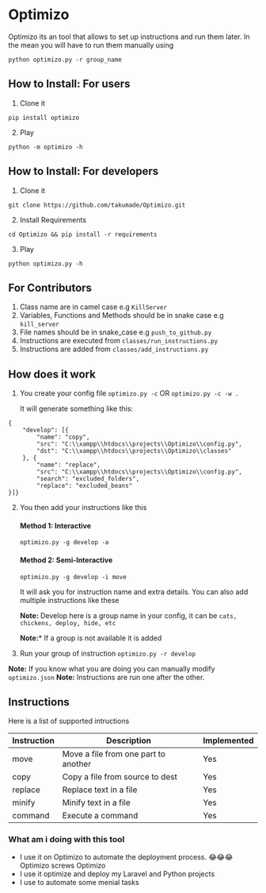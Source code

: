 # Optimizo
Optimizo its an tool that allows to set up instructions and run them later. In the mean you will have to run them manually using 

`python optimizo.py -r group_name`


## How to Install: For users
1. Clone it 

`pip install optimizo`

2. Play

`python -m optimizo -h`

## How to Install: For developers
1. Clone it 

`git clone https://github.com/takumade/Optimizo.git`

2. Install Requirements

`cd Optimizo && pip install -r requirements`

3. Play

`python optimizo.py -h`


## For Contributors

1. Class name are in camel case e.g `KillServer`
2. Variables, Functions and Methods should be in snake case e.g `kill_server`
3. File names should be in snake_case e.g `push_to_github.py`
4. Instructions are executed from `classes/run_instructions.py`
5. Instructions are added from `classes/add_instructions.py`


## How does it work

1. You create your config file
      `optimizo.py -c`   OR  `optimizo.py -c -w .`

    It will generate something like this:
    
```
{
    "develop": [{
        "name": "copy",
        "src": "C:\\xampp\\htdocs\\projects\\Optimizo\\config.py",
        "dst": "C:\\xampp\\htdocs\\projects\\Optimizo\\classes"
    }, {
        "name": "replace",
        "src": "C:\\xampp\\htdocs\\projects\\Optimizo\\config.py",
        "search": "excluded_folders",
        "replace": "excluded_beans"
}]}
```

2. You then add your instructions like this

    #### Method 1: Interactive
     `optimizo.py -g develop -a`


    #### Method 2: Semi-Interactive
    `optimizo.py -g develop -i move`



     It will ask you for instruction name and extra details.
     You can also add multiple instructions like these

     **Note:** Develop here is a group name in your config, it can be `cats, chickens, deploy, hide, etc`

     **Note:*** If a group is not available it is added

3. Run your group of instruction
    `optimizo.py -r develop`
    
**Note:** If you know what you are doing you can manually modify `optimizo.json`
**Note:** Instructions are run one after the other.

## Instructions

Here is a list of supported intructions


| Instruction | Description | Implemented|
| ----------- | ----------- |------------|
| move | Move a file from one part to another | Yes
| copy | Copy a file from source to dest | Yes
| replace | Replace text in a file | Yes
| minify | Minify text in a file | Yes
| command | Execute a command | Yes


### What am i doing with this tool
- I use it on Optimizo to automate the deployment process. 😂😂😂 Optimizo screws Optimizo
- I use it optimize and deploy my Laravel and Python projects
- I use to automate some menial tasks
